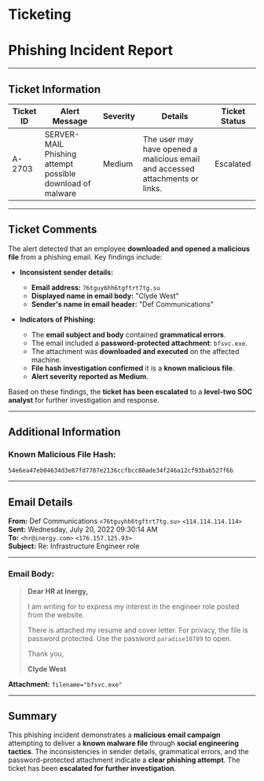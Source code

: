 # Ticketing

# Phishing Incident Report  

---  

## **Ticket Information**  

| **Ticket ID** | **Alert Message** | **Severity** | **Details** | **Ticket Status** |
|--------------|------------------|------------|-----------|---------------|
| A-2703 | SERVER-MAIL Phishing attempt possible download of malware | Medium | The user may have opened a malicious email and accessed attachments or links. | Escalated |  

---  

## **Ticket Comments**  

The alert detected that an employee **downloaded and opened a malicious file** from a phishing email. Key findings include:  

- **Inconsistent sender details:**  
  - **Email address:** `76tguy6hh6tgftrt7tg.su`  
  - **Displayed name in email body:** "Clyde West"  
  - **Sender's name in email header:** "Def Communications"  

- **Indicators of Phishing:**  
  - The **email subject and body** contained **grammatical errors**.  
  - The email included a **password-protected attachment**: `bfsvc.exe`.  
  - The attachment was **downloaded and executed** on the affected machine.  
  - **File hash investigation confirmed** it is a **known malicious file**.  
  - **Alert severity reported as Medium**.  

Based on these findings, the **ticket has been escalated** to a **level-two SOC analyst** for further investigation and response.  

---  

## **Additional Information**  

### **Known Malicious File Hash:**  
`54e6ea47eb04634d3e87fd7787e2136ccfbcc80ade34f246a12cf93bab527f6b`  

---  

## **Email Details**  

**From:** Def Communications `<76tguyhh6tgftrt7tg.su>` `<114.114.114.114>`  
**Sent:** Wednesday, July 20, 2022 09:30:14 AM  
**To:** `<hr@inergy.com>` `<176.157.125.93>`  
**Subject:** Re: Infrastructure Engineer role  

---  

### **Email Body:**  

> **Dear HR at Inergy,**  
>  
> I am writing for to express my interest in the engineer role posted from the website.  
>  
> There is attached my resume and cover letter. For privacy, the file is password protected. Use the password `paradise10789` to open.  
>  
> Thank you,  
>  
> **Clyde West**  

**Attachment:** `filename="bfsvc.exe"`  

---  

## **Summary**  

This phishing incident demonstrates a **malicious email campaign** attempting to deliver a **known malware file** through **social engineering tactics**. The inconsistencies in sender details, grammatical errors, and the password-protected attachment indicate a **clear phishing attempt**. The ticket has been **escalated for further investigation**.  

